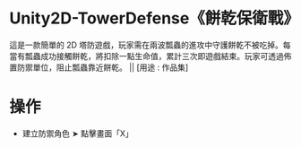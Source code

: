 # Unity2D-TowerDefense《餅乾保衛戰》
這是一款簡單的 2D 塔防遊戲，玩家需在兩波瓢蟲的進攻中守護餅乾不被吃掉。每當有瓢蟲成功接觸餅乾，將扣除一點生命值，累計三次即遊戲結束。玩家可透過佈置防禦單位，阻止瓢蟲靠近餅乾。
|| [用途 : 作品集]
# 操作
 - 建立防禦角色 ➤ 點擊畫面「X」

